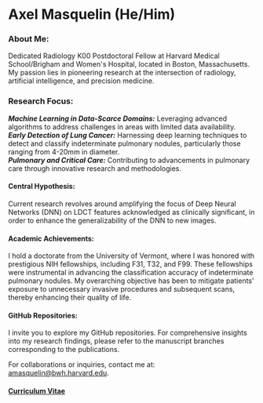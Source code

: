 
# Axel Masquelin (He/Him)

### About Me:

Dedicated Radiology K00 Postdoctoral Fellow at Harvard Medical School/Brigham and Women's Hospital, located in Boston, Massachusetts. My passion lies in pioneering research at the intersection of radiology, artificial intelligence, and precision medicine.
### Research Focus:

  ___Machine Learning in Data-Scarce Domains:___ Leveraging advanced algorithms to address challenges in areas with limited data availability.  
  ___Early Detection of Lung Cancer:___ Harnessing deep learning techniques to detect and classify indeterminate pulmonary nodules, particularly those ranging from 4-20mm in diameter.  
  ___Pulmonary and Critical Care:___ Contributing to advancements in pulmonary care through innovative research and methodologies.

#### Central Hypothesis:

Current research revolves around amplifying the focus of Deep Neural Networks (DNN) on LDCT features acknowledged as clinically significant, in order to enhance the generalizability of the DNN to new images.  

#### Academic Achievements:

I hold a doctorate from the University of Vermont, where I was honored with prestigious NIH fellowships, including F31, T32, and F99. These fellowships were instrumental in advancing the classification accuracy of indeterminate pulmonary nodules. My overarching objective has been to mitigate patients' exposure to unnecessary invasive procedures and subsequent scans, thereby enhancing their quality of life.

#### GitHub Repositories:

I invite you to explore my GitHub repositories. For comprehensive insights into my research findings, please refer to the manuscript branches corresponding to the publications.  

For collaborations or inquiries, contact me at:  amasquelin@bwh.harvard.edu.

#### [Curriculum Vitae](https://github.com/axemasquelin/axemasquelin/blob/main/AxelMasquelin_CV_Github.pdf)
